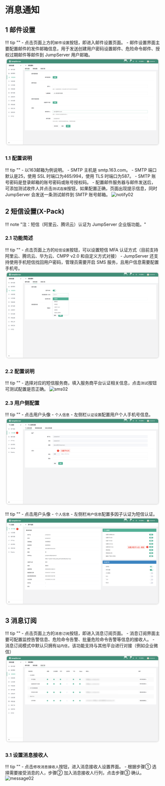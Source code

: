 # 消息通知
## 1 邮件设置
!!! tip ""
    - 点击页面上方的`邮件设置`按钮，即进入邮件设置页面。
    - 邮件设置界面主要配置邮件的发件邮箱信息，用于发送创建用户密码设置邮件、危险命令邮件、授权过期邮件等邮件到 JumpServer 用户邮箱。
![notify01](../../img/notify01.png)

### 1.1 配置说明
!!! tip ""
    - 以163邮箱为例说明。
    - SMTP 主机是 smtp.163.com。 
    - SMTP 端口默认是25，使用 SSL 时端口为465/994，使用 TLS 时端口为587。
    - SMTP 账号密码是登录邮箱的账号密码或账号授权码。
    - 配置邮件服务器与邮件发送后，可添加测试收件人并点击`测试连接`按钮，如果配置正确，页面出现提示信息，同时 JumpServer 会发送一条测试邮件到 SMTP 账号邮箱。
![notify02](../../img/notify02.png)

## 2 短信设置(X-Pack)
!!! note "注：短信（阿里云、腾讯云）认证为 JumpServer 企业版功能。"

### 2.1 功能简述
!!! tip ""
    - 点击页面上方的`短信设置`按钮，可以设置短信 MFA 认证方式（目前支持阿里云、腾讯云、华为云、CMPP v2.0 和自定义方式对接）
    - JumpServer 还支持使用手机短信找回用户密码，管理员需要开启 SMS 服务，且用户信息需要配置手机号。
![notify03](../../img/notify03.png)

### 2.2 配置说明
!!! tip ""
    - 选择对应的短信服务商，填入服务商平台认证相关信息，点击`测试`按钮可测试配置是否正确。
![sms02](../../img/sms02.png)

### 2.3 用户侧配置
!!! tip ""
    - 点击用户头像 - `个人信息` - 左侧栏`认证设置`配置用户个人手机号信息。
![sms04](../../img/sms04.png)

!!! tip ""
    - 点击用户头像 - `个人信息` - 左侧栏`用户信息`配置多因子认证为短信认证。
![sms03](../../img/sms03.png)

## 3 消息订阅
!!! tip ""
    - 点击页面上方的`消息订阅`按钮，即进入消息订阅页面。
    - 消息订阅界面主要可配置监控告警信息、危险命令告警、批量危险命令告警等信息的接收人。
    - 消息订阅模式中默认只拥有`站内信`，该功能支持与其他平台进行对接（例如企业微信）
![notify04](../../img/notify04.png)

### 3.1 设置消息接收人
!!! tip ""
    - 点击`修改消息接收人`按钮，进入消息接收人设置界面。
    - 根据步骤① 选择需要接受消息的人，步骤② 加入消息接收人行列，点击步骤③ 确认。
![message02](../../img/message02.png)

